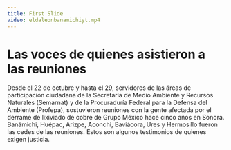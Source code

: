 ```yaml
---
title: First Slide
video: eldaleonbanamichiyt.mp4
---
```


# Las voces de quienes asistieron a las reuniones

Desde el 22 de octubre y hasta el 29, servidores de las áreas de participación ciudadana de la Secretaría de Medio Ambiente y Recursos Naturales (Semarnat) y de la Procuraduría Federal para la Defensa del Ambiente (Profepa), sostuvieron reuniones con la gente afectada por el derrame de lixiviado de cobre de Grupo México hace cinco años en Sonora. Banámichi, Huépac, Arizpe, Aconchi, Baviácora, Ures y Hermosillo fueron las cedes de las reuniones. Estos son algunos testimonios de quienes exigen justicia.

